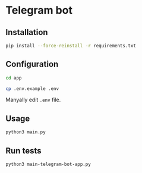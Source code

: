# Telegram bot

## Installation

```bash
pip install --force-reinstall -r requirements.txt
```

## Configuration

```bash
cd app
```

```bash
cp .env.example .env
```

Manyally edit `.env` file.

## Usage

```bash
python3 main.py
```

## Run tests

```bash
python3 main-telegram-bot-app.py
```
